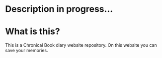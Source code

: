 # Description in progress...

# What is this?
This is a Chronical Book diary website repository. On this website you can save your memories.